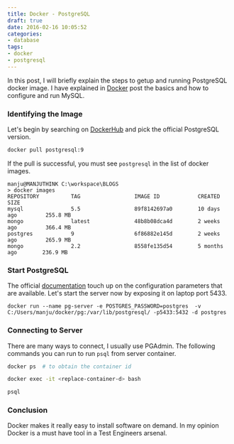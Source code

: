 ```yaml
---
title: Docker - PostgreSQL
draft: true
date: 2016-02-16 10:05:52
categories:
- database
tags:
- docker
- postgresql
---
```


In this post, I will briefly explain the steps to getup and running PostgreSQL docker image. I have explained in [Docker](docker.html) post the basics and how to configure and run MySQL. 

### Identifying the Image
Let's begin by searching on [DockerHub](https://hub.docker.com/search/?isAutomated=0&isOfficial=0&page=1&pullCount=0&q=postgresql&starCount=0) and pick the official PostgreSQL version. 
```bash
docker pull postgresql:9
```
If the pull is successful, you must see `postgresql` in the list of docker images. 
```
manju@MANJUTHINK C:\workspace\BLOGS
> docker images
REPOSITORY          TAG                 IMAGE ID            CREATED             SIZE
mysql               5.5                 89f8142697a0        10 days ago         255.8 MB
mongo               latest              48b8b08dca4d        2 weeks ago         366.4 MB
postgres            9                   6f86882e145d        2 weeks ago         265.9 MB
mongo               2.2                 8558fe135d54        5 months ago        236.9 MB
```

### Start PostgreSQL
The official [documentation](https://hub.docker.com/_/postgres/) touch up on the configuration parameters that are available. Let's start the server now by exposing it on laptop port 5433. 
```
docker run --name pg-server -e POSTGRES_PASSWORD=postgres  -v C:/Users/manju/docker/pg:/var/lib/postgresql/ -p5433:5432 -d postgres
```

### Connecting to Server
There are many ways to connect, I usually use PGAdmin. The following commands you can run to run `psql` from server container. 
```bash
docker ps  # to obtain the container id

docker exec -it <replace-container-d> bash

psql

```

### Conclusion
Docker makes it really easy to install software on demand. In my opinion Docker is a must have tool in a Test Engineers arsenal.  